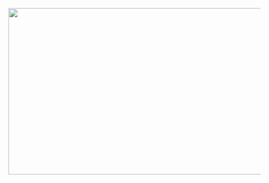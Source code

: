 <p align="center">
  <img width="580" height="332" src="[url=https://www.hizliresim.com/6no3bmj][img]https://i.hizliresim.com/6no3bmj.jpg[/img][/url]">
</p>
